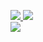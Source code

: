 <p align="left">
<a href="https://github.com/Mirazex">
  <img src="https://github-readme-stats.vercel.app/api?username=Mirazex&show_icons=true&theme=dracula&count_private=true&include_all_commits=true&bg_color=202225&title_color=c66a57&text_color=FFFFFF&icon_color=c66a57&hide_border=true">
</a>
<a href="https://wakatime.com/@mirazex">
  <img src="https://github-readme-stats.vercel.app/api/wakatime?username=mirazex&theme=dracul&bg_color=202225&title_color=c66a57&text_color=FFFFFF&icon_color=c66a57a&hide_border=true">
</a>  
<br>
<a href="https://github.com/Mirazex">
  <img src="https://github-readme-stats.vercel.app/api/top-langs/?username=mirazex&langs_count=10&theme=dracula&card_width=495&bg_color=202225&title_color=c66a57&text_color=FFFFFF&icon_color=c66a57&hide_border=true">
</a>  
</p>
